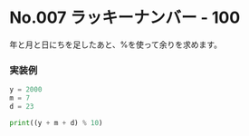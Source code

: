# No.007 ラッキーナンバー - 100
年と月と日にちを足したあと、%を使って余りを求めます。
### 実装例
```py
y = 2000
m = 7
d = 23

print((y + m + d) % 10)
```
